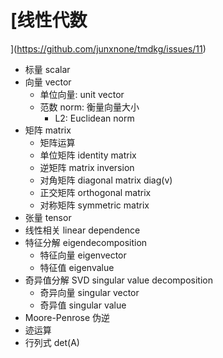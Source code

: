 # [线性代数](https://github.com/junxnone/tmdkg/issues/11)
- 标量 scalar
- 向量 vector
  - 单位向量: unit vector
  - 范数 norm: 衡量向量大小
    - L2: Euclidean norm
- 矩阵 matrix
  - 矩阵运算
  - 单位矩阵 identity matrix
  - 逆矩阵 matrix inversion
  - 对角矩阵 diagonal matrix diag(v)
  - 正交矩阵 orthogonal matrix
  - 对称矩阵 symmetric matrix
- 张量 tensor
- 线性相关 linear dependence
- 特征分解 eigendecomposition
  - 特征向量 eigenvector
  - 特征值 eigenvalue
- 奇异值分解 SVD singular value decomposition
  - 奇异向量 singular vector
  - 奇异值 singular value
- Moore-Penrose 伪逆
- 迹运算
- 行列式 det(A)
